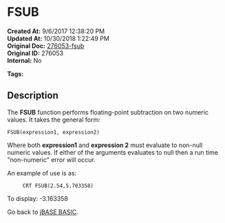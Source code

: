 # FSUB

**Created At:** 9/6/2017 12:38:20 PM  
**Updated At:** 10/30/2018 1:22:49 PM  
**Original Doc:** [276053-fsub](https://docs.jbase.com/36868-jbase-basic/276053-fsub)  
**Original ID:** 276053  
**Internal:** No  

**Tags:**
<badge text='mathematical operations' vertical='middle' />
<badge text='floating point operations' vertical='middle' />

## Description

The **FSUB** function performs floating-point subtraction on two numeric values. It takes the general form:

```
FSUB(expression1, expression2)
```

Where both **expression1** and **expression 2** must evaluate to non-null numeric values. If either of the arguments evaluates to null then a run time "non-numeric" error will occur.

An example of use is as:

```
     CRT FSUB(2.54,5.703358)
```

To display: -3.163358

Go back to [jBASE BASIC](./../jbase-basic-programmers-reference-guide).
